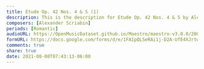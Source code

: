 ```yaml
---
title: Etude Op. 42 Nos. 4 & 5 (1)
description: This is the description for Etude Op. 42 Nos. 4 & 5 by Alexander Scriabin
composers: [Alexander Scriabin]
periods: [Romantic]
audioURL: https://OpenMusicDataset.github.io/Maestro/maestro-v3.0.0/2009/MIDI-Unprocessed_02_R1_2009_03-06_ORIG_MID--AUDIO_02_R1_2009_02_R1_2009_04_WAV.midi
formURL: https://docs.google.com/forms/d/e/1FAIpQLSeRAi1j-D2A-UfE4XJrtwAisi3EoIiOCsDxSlNLkznp3bWuLg/viewform
comments: true
share: true
date: 2021-08-08T07:43:13-06:00
---
```

